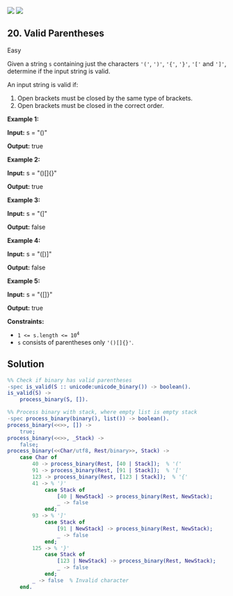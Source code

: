 [![](https://img.shields.io/github/stars/LeetCode-in-Erlang/LeetCode-in-Erlang?label=Stars&style=flat-square)](https://github.com/LeetCode-in-Erlang/LeetCode-in-Erlang)
[![](https://img.shields.io/github/forks/LeetCode-in-Erlang/LeetCode-in-Erlang?label=Fork%20me%20on%20GitHub%20&style=flat-square)](https://github.com/LeetCode-in-Erlang/LeetCode-in-Erlang/fork)

## 20\. Valid Parentheses

Easy

Given a string `s` containing just the characters `'('`, `')'`, `'{'`, `'}'`, `'['` and `']'`, determine if the input string is valid.

An input string is valid if:

1.  Open brackets must be closed by the same type of brackets.
2.  Open brackets must be closed in the correct order.

**Example 1:**

**Input:** s = "()"

**Output:** true

**Example 2:**

**Input:** s = "()[]{}"

**Output:** true

**Example 3:**

**Input:** s = "(]"

**Output:** false

**Example 4:**

**Input:** s = "([)]"

**Output:** false

**Example 5:**

**Input:** s = "{[]}"

**Output:** true

**Constraints:**

*   <code>1 <= s.length <= 10<sup>4</sup></code>
*   `s` consists of parentheses only `'()[]{}'`.

## Solution

```erlang
%% Check if binary has valid parentheses
-spec is_valid(S :: unicode:unicode_binary()) -> boolean().
is_valid(S) ->
    process_binary(S, []).

%% Process binary with stack, where empty list is empty stack
-spec process_binary(binary(), list()) -> boolean().
process_binary(<<>>, []) -> 
    true;
process_binary(<<>>, _Stack) -> 
    false;
process_binary(<<Char/utf8, Rest/binary>>, Stack) ->
    case Char of
        40 -> process_binary(Rest, [40 | Stack]);  % '('
        91 -> process_binary(Rest, [91 | Stack]);  % '['
        123 -> process_binary(Rest, [123 | Stack]);  % '{'
        41 -> % ')'
            case Stack of
                [40 | NewStack] -> process_binary(Rest, NewStack);
                _ -> false
            end;
        93 -> % ']'
            case Stack of
                [91 | NewStack] -> process_binary(Rest, NewStack);
                _ -> false
            end;
        125 -> % '}'
            case Stack of
                [123 | NewStack] -> process_binary(Rest, NewStack);
                _ -> false
            end;
        _ -> false  % Invalid character
    end.
```